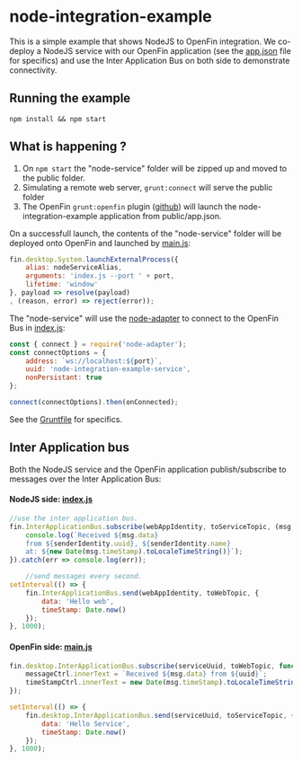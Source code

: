 # node-integration-example

This is a simple example that shows NodeJS to OpenFin integration. We co-deploy a NodeJS service with our OpenFin application (see the [app.json](public/app.json) file for specifics) and use the Inter Application Bus on both side to demonstrate connectivity.

## Running the example

`npm install && npm start`

## What is happening ?
1. On `npm start` the "node-service" folder will be zipped up and moved to the public folder.
2. Simulating a remote web server, `grunt:connect` will serve the public folder
3. The OpenFin `grunt:openfin` plugin ([github](https://github.com/openfin/grunt-openfin)) will launch the node-integration-example application from public/app.json. 

On a successfull launch, the contents of the "node-service" folder will be deployed onto OpenFin and launched by [main.js](public/js/main.js): 

```javascript
fin.desktop.System.launchExternalProcess({
    alias: nodeServiceAlias,
    arguments: 'index.js --port ' + port,
    lifetime: 'window'
}, payload => resolve(payload)
, (reason, error) => reject(error));
``` 

The "node-service" will use the [node-adapter](https://github.com/HadoukenIO/node-adapter) to connect to the OpenFin Bus in [index.js](node-service/index.js):

```javascript
const { connect } = require('node-adapter');
const connectOptions = {
    address: `ws://localhost:${port}`,
    uuid: 'node-integration-example-service',
    nonPersistant: true
};

connect(connectOptions).then(onConnected);

```


See the [Gruntfile](gruntfile.js) for specifics.

## Inter Application bus

Both the NodeJS service and the OpenFin application publish/subscribe to messages over the Inter Application Bus: 

#### NodeJS side: [index.js](node-service/index.js)
```javascript
//use the inter application bus.
fin.InterApplicationBus.subscribe(webAppIdentity, toServiceTopic, (msg, senderIdentity) => {
    console.log(`Received ${msg.data}
    from ${senderIdentity.uuid}, ${senderIdentity.name}
    at: ${new Date(msg.timeStamp).toLocaleTimeString()}`);
}).catch(err => console.log(err));

    //send messages every second.
setInterval(() => {
    fin.InterApplicationBus.send(webAppIdentity, toWebTopic, {
        data: 'Hello web',
        timeStamp: Date.now()
    });
}, 1000);
```

#### OpenFin side: [main.js](public/js/main.js)
```javascript
fin.desktop.InterApplicationBus.subscribe(serviceUuid, toWebTopic, function(msg, uuid) {
    messageCtrl.innerText = `Received ${msg.data} from ${uuid}`;
    timeStampCtrl.innerText = new Date(msg.timeStamp).toLocaleTimeString();
});

setInterval(() => {
    fin.desktop.InterApplicationBus.send(serviceUuid, toServiceTopic, {
        data: 'Hello Service',
        timeStamp: Date.now()
    });
}, 1000);
```
